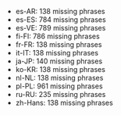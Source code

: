 - es-AR: 138 missing phrases
- es-ES: 784 missing phrases
- es-VE: 789 missing phrases
- fi-FI: 786 missing phrases
- fr-FR: 138 missing phrases
- it-IT: 138 missing phrases
- ja-JP: 140 missing phrases
- ko-KR: 138 missing phrases
- nl-NL: 138 missing phrases
- pl-PL: 961 missing phrases
- ru-RU: 235 missing phrases
- zh-Hans: 138 missing phrases
